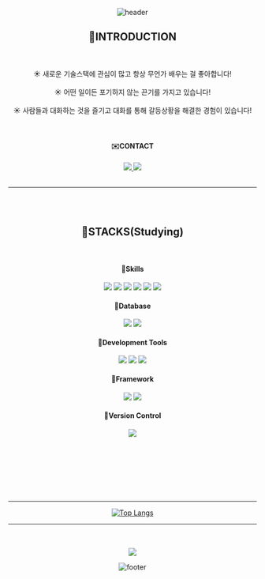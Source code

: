 <div align="center">

![header](https://capsule-render.vercel.app/api?type=waving&color=6799FF&height=300&section=header&text=Hello!&desc=끈기있는%20신입개발자%20김하늘%20&fontSize=90&descSize=30&fontColor=ffffff&fontAlignY=40)



<h2>💁INTRODUCTION</h2><br></br>
☀️ 새로운 기술스택에 관심이 많고 항상 무언가 배우는 걸 좋아합니다!<br></br>
☀️ 어떤 일이든 포기하지 않는 끈기를 가지고 있습니다!<br></br>
☀️ 사람들과 대화하는 것을 즐기고 대화를 통해 갈등상황을 해결한 경험이 있습니다! <br></br>
<br>
<h4>✉️CONTACT</h4>
<a href="https://610sky.tistory.com" target="_blank"><img src="https://img.shields.io/badge/tistory-000000?style=flat-square&logo=Tistory&logoColor=white&link=https://610sky.tistory.com/">
</a>




<!--<div style="display:flex; flex-direction:row;">-->
 <a href="mailto:kimhn10@gmail.com">
  <img src="https://img.shields.io/badge/gmail-EA4335?tyle=flatsquare&logo=Gmail&logoColor=white"/>
      <!--  <img src="https://img.shields.io/badge/
        Gmail-EA4335?style=for-the-badge&logo=Gmail&logoColor=white"> 
 -->
 </a>
<br></br>
<hr></hr>
<br></br>
 
<h2>🔨STACKS(Studying)</h2>
<br>
<h4>🐛Skills </h4>
<img src="https://img.shields.io/badge/Java-007396?style=flat-square&logo=OpenJDK&logoColor=white"/>
<img src="https://img.shields.io/badge/JavaScript-F7DF1E?style=flat-square&logo=JavaScript&logoColor=white"/>
<img src="https://img.shields.io/badge/HTML5-E34F26?style=flat-square&logo=HTML5&logoColor=white"/>
<img src="https://img.shields.io/badge/CSS3-1572B6?style=flat-square&logo=CSS3&logoColor=white"/>
<img src="https://img.shields.io/badge/Bootstrap-7952B3?style=flat-square&logo=Bootstrap&logoColor=white"/>
<img src="https://img.shields.io/badge/jQuery-0769AD?style=flat-square&logo=jQuery&logoColor=white"/>
 

<!--<br>
<h4>🐛Backend</h4>
-->

<br>
<h4>🐛Database</h4>
<img src="https://img.shields.io/badge/Oracle-F80000?style=flat-square&logo=Oracle&logoColor=white"/>
<img src="https://img.shields.io/badge/MySQL-4479A1?style=flat-square&logo=MySQL&logoColor=white"/>

<br>
<h4>🐛Development Tools</h4>
<img src="https://img.shields.io/badge/Visual Studio Code-007ACC?style=flat-square&logo=Visual Studio Code&logoColor=white"/>
<img src="https://img.shields.io/badge/Eclipse IDE-2C2255?style=flat-square&logo=Eclipse IDE&logoColor=white"/>
<img src="https://img.shields.io/badge/IntelliJ IDEA-000000?style=flat-square&logo=IntelliJ IDEA&logoColor=white"/>

<br>
<h4>🐛Framework</h4>
<img src="https://img.shields.io/badge/Spring-6DB33F?style=flat-square&logo=Spring&logoColor=white"/>
<img src="https://img.shields.io/badge/Spring Boot-6DB33F?style=flat-square&logo=Spring Boot&logoColor=white"/>

<br>
<h4>🐛Version Control</h4>
<img src="https://img.shields.io/badge/github-181717?style=flat-square&logo=GitHub&logoColor=white"/>

<br></br>
<br></br>
<br></br>


<!--
![Top Langs](https://github-readme-stats.vercel.app/api/top-langs/?username=k-cielo&layout=compact)
-->

<hr></hr>


[![Top Langs](https://github-readme-stats.vercel.app/api/top-langs/?username=k-cielo&layout=donut)](https://github.com/k-cielo/github-readme-stats)

<hr></hr>

<br></br>
<a href="https://hits.seeyoufarm.com"><img src="https://hits.seeyoufarm.com/api/count/incr/badge.svg?url=https%3A%2F%2Fgithub.com%2Fk-cielo%2Fhit-counter&count_bg=%236C91EA&title_bg=%23555555&icon=github.svg&icon_color=%23E7E7E7&title=hits&edge_flat=false"/></a>






<!--

[![Top Langs](https://github-readme-stats.vercel.app/api/top-langs/?username=k-cielo&layout=compact&theme=dracula)](https://github.com/k-cielo)
많이 쓰는 언어
 

**k-cielo/k-cielo** is a ✨ _special_ ✨ repository because its `README.md` (this file) appears on your GitHub profile.

Here are some ideas to get you started:

- 🔭 I’m currently working on ...
- 🌱 I’m currently learning ...
- 👯 I’m looking to collaborate on ...
- 🤔 I’m looking for help with ...
- 💬 Ask me about ...
- 📫 How to reach me: ...
- 😄 Pronouns: ...
- ⚡ Fun fact: ...
-->
![footer](https://capsule-render.vercel.app/api?section=footer&type=waving&color=6799FF)


</div>

